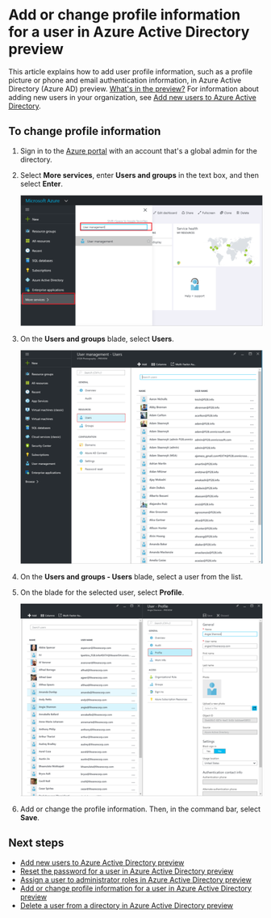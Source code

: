 <properties
	pageTitle="Add or change profile information for a user in Azure Active Directory preview | Microsoft Azure"
	description="Explains how to add the user profile, including profile picture, in Azure Active Directory"
	services="active-directory"
	documentationCenter=""
	authors="curtand"
	manager="femila"
	editor=""/>

<tags
	ms.service="active-directory"
	ms.workload="identity"
	ms.tgt_pltfrm="na"
	ms.devlang="na"
	ms.topic="article"
	ms.date="09/12/2016"
	ms.author="curtand"/>

# Add or change profile information for a user in Azure Active Directory preview

This article explains how to add user profile information, such as a profile picture or phone and email authentication information, in Azure Active Directory (Azure AD) preview. [What's in the preview?](active-directory-preview-explainer.md) For information about adding new users in your organization, see [Add new users to Azure Active Directory](active-directory-users-create-azure-portal.md).

## To change profile information

1.  Sign in to the [Azure portal](https://portal.azure.com) with an account that's a global admin for the directory.

2.  Select **More services**, enter **Users and groups** in the text box, and then select **Enter**.

    ![Opening user management](./media/active-directory-users-profile-azure-portal/create-users-user-management.png)

3.  On the **Users and groups** blade, select **Users**.

    ![Opening the Users blade](./media/active-directory-users-profile-azure-portal/create-users-open-users-blade.png)

4. On the **Users and groups - Users** blade, select a user from the list.

5. On the blade for the selected user, select **Profile**.

    ![Opening work information](./media/active-directory-users-profile-azure-portal/active-directory-create-users-profile.png)

6. Add or change the profile information. Then, in the command bar, select **Save**.

## Next steps

- [Add new users to Azure Active Directory preview](active-directory-users-create-azure-portal.md)
- [Reset the password for a user in Azure Active Directory preview](active-directory-users-reset-password-azure-portal.md)
- [Assign a user to administrator roles in Azure Active Directory preview](active-directory-users-assign-role-azure-portal.md)
- [Add or change profile information for a user in Azure Active Directory preview](active-directory-users-work-info-azure-portal.md)
- [Delete a user from a directory in Azure Active Directory preview](active-directory-users-delete-user-azure-portal.md)
